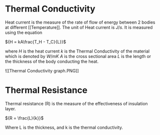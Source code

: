 # Thermal Conductivity

Heat current is the measure of the rate of flow of energy between 2 bodies at different [[Temperature]]. The unit of Heat current is ${J/s}$. It is measured using the equation

${H = kA\frac{T_H - T_C}{L}}$

where
*H* is the heat current
*k* is the Thermal Conductivity of the material which is denoted by ${W/mK}$
*A* is the cross sectional area
*L* is the length or the thickness of the body conducting the heat.

![[Thermal Conductivity graph.PNG]]

# Thermal Resistance

Thermal resistance (R) is the measure of the effectiveness of insulation layer.

${R = \frac{L}{k}}$

Where L is the thickness,
and k is the thermal conductivity.





